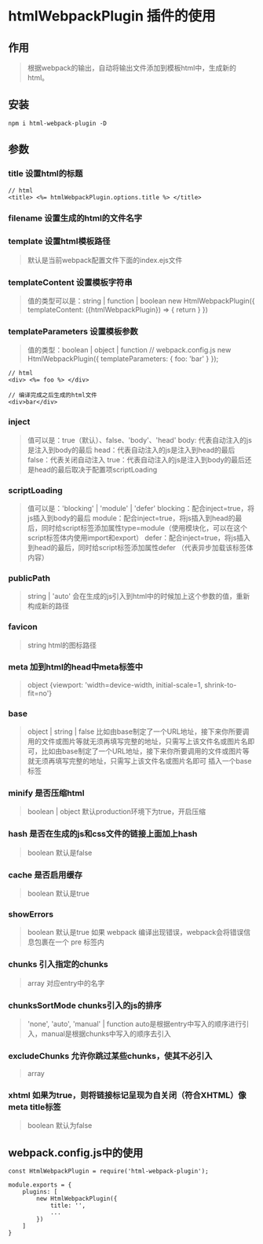 # htmlWebpackPlugin 插件的使用

## 作用
> 根据webpack的输出，自动将输出文件添加到模板html中，生成新的html。

## 安装
    npm i html-webpack-plugin -D

## 参数

### title 设置html的标题
    // html
    <title> <%= htmlWebpackPlugin.options.title %> </title>

### filename 设置生成的html的文件名字

### template 设置html模板路径
> 默认是当前webpack配置文件下面的index.ejs文件

### templateContent 设置模板字符串
> 值的类型可以是：string | function | boolean
    new HtmlWebpackPlugin({
        templateContent: ({htmlWebpackPlugin}) => {
            return <html>
                <head>
                    <title>
                        ${htmlWebpackPlugin.options.title}
                    </title>
                </head>
            </html>
        }
    })
 
### templateParameters 设置模板参数
>值的类型：boolean | object | function
    // webpack.config.js
    new HtmlWebpackPlugin({
        templateParameters: {
            foo: 'bar'
        }
    });

    // html
    <div> <%= foo %> </div>

    // 编译完成之后生成的html文件
    <div>bar</div>

### inject 
> 值可以是：true（默认）、false、'body'、'head'
    body: 代表自动注入的js是注入到body的最后
    head：代表自动注入的js是注入到head的最后
    false：代表关闭自动注入
    true：代表自动注入的js是注入到body的最后还是head的最后取决于配置项scriptLoading 

### scriptLoading
> 值可以是：'blocking' | 'module' | 'defer'
    blocking：配合inject=true，将js插入到body的最后
    module：配合inject=true，将js插入到head的最后，同时给script标签添加属性type=module（使用模块化，可以在这个script标签体内使用import和export）
    defer：配合inject=true，将js插入到head的最后，同时给script标签添加属性defer （代表异步加载该标签体内容）

### publicPath
> string | 'auto'
    会在生成的js引入到html中的时候加上这个参数的值，重新构成新的路径

### favicon
> string
    html的图标路径

### meta 加到html的head中meta标签中
> object
    {viewport: 'width=device-width, initial-scale=1, shrink-to-fit=no'}

### base
> object | string | false   比如由base制定了一个URL地址，接下来你所要调用的文件或图片等就无须再填写完整的地址，只需写上该文件名或图片名即可，比如由base制定了一个URL地址，接下来你所要调用的文件或图片等就无须再填写完整的地址，只需写上该文件名或图片名即可
    插入一个base标签

### minify 是否压缩html
> boolean | object 默认production环境下为true，开启压缩

### hash 是否在生成的js和css文件的链接上面加上hash
> boolean 默认是false

### cache 是否启用缓存
> boolean 默认是true

### showErrors
> boolean 默认是true 如果 webpack 编译出现错误，webpack会将错误信息包裹在一个 pre 标签内

### chunks 引入指定的chunks
> array 对应entry中的名字

### chunksSortMode chunks引入的js的排序
> 'none', 'auto', 'manual' | function  auto是根据entry中写入的顺序进行引入，manual是根据chunks中写入的顺序去引入

### excludeChunks 允许你跳过某些chunks，使其不必引入
> array

### xhtml 如果为true，则将链接标记呈现为自关闭（符合XHTML）像meta title标签
> boolean 默认为false


## webpack.config.js中的使用
    const HtmlWebpackPlugin = require('html-webpack-plugin');

    module.exports = {
        plugins: [
            new HtmlWebpackPlugin({
                title: '',
                ...
            })
        ]
    }
